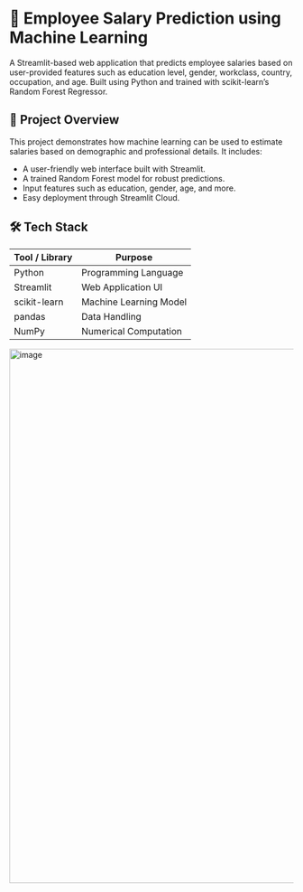 # 🧠 Employee Salary Prediction using Machine Learning

A Streamlit-based web application that predicts employee salaries based on user-provided features 
such as education level, gender, workclass, country, occupation, and age.
Built using Python and trained with scikit-learn’s Random Forest Regressor.


## 📌 Project Overview

This project demonstrates how machine learning can be used to estimate salaries based on demographic and professional details. It includes:

- A user-friendly web interface built with Streamlit.
- A trained Random Forest model for robust predictions.
- Input features such as education, gender, age, and more.
- Easy deployment through Streamlit Cloud.


## 🛠️ Tech Stack

| Tool / Library     | Purpose                         |
|--------------------|----------------------------------|
| Python             | Programming Language             |
| Streamlit          | Web Application UI               |
| scikit-learn       | Machine Learning Model           |
| pandas             | Data Handling                    |
| NumPy              | Numerical Computation            |



<img width="1892" height="946" alt="image" src="https://github.com/user-attachments/assets/5cddc1cd-142b-48db-bb57-d576e91a2f1b" />




